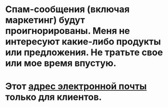 # Спам-сообщения (включая маркетинг) будут проигнорированы. Меня не интересуют какие-либо продукты или предложения. Не тратьте свое или мое время впустую.
# Этот [адрес электронной почты](mailto:castillos-02.sismica@icloud.com) только для клиентов.
